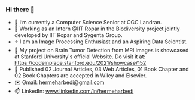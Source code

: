 ### Hi there 👋

- 🔭 I’m currently a Computer Science Senior at CGC Landran.
- 🥇 Working as an Intern @IIT Ropar in the Biodiversity project jointly developed by IIT Ropar and Sygenta Group.
- ⭐ I am an Image Processing Enthusiast and an Aspiring Data Scientist.
- 🥇 My project on Brain Tumor Detection from MRI images is showcased at Stanford University's official Website. Do visit it at: https://codeinplace.stanford.edu/2021/showcase/152
- 🔭 Published 02 Journal Articles, 03 Web Articles, 01 Book Chapter and 02 Book Chapters are accepted in Wiley and Elsevier. 
- ✉️ Gmail: hermeharbedi@gmail.com
- 📫 LinkedIn: www.linkedin.com/in/hermeharbedi


